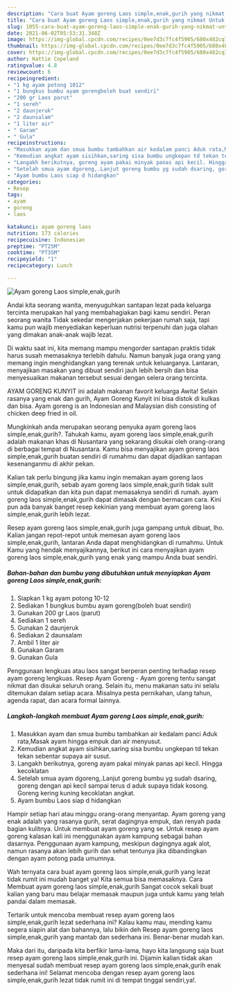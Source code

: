 ```yaml
---
description: "Cara buat Ayam goreng Laos simple,enak,gurih yang nikmat Untuk Jualan"
title: "Cara buat Ayam goreng Laos simple,enak,gurih yang nikmat Untuk Jualan"
slug: 1055-cara-buat-ayam-goreng-laos-simple-enak-gurih-yang-nikmat-untuk-jualan
date: 2021-06-02T05:53:31.348Z
image: https://img-global.cpcdn.com/recipes/0ee7d3c7fc4f5905/680x482cq70/ayam-goreng-laos-simpleenakgurih-foto-resep-utama.jpg
thumbnail: https://img-global.cpcdn.com/recipes/0ee7d3c7fc4f5905/680x482cq70/ayam-goreng-laos-simpleenakgurih-foto-resep-utama.jpg
cover: https://img-global.cpcdn.com/recipes/0ee7d3c7fc4f5905/680x482cq70/ayam-goreng-laos-simpleenakgurih-foto-resep-utama.jpg
author: Hattie Copeland
ratingvalue: 4.8
reviewcount: 6
recipeingredient:
- "1 kg ayam potong 1012"
- "1 bungkus bumbu ayam gorengboleh buat sendiri"
- "200 gr Laos parut"
- "1 sereh"
- "2 daunjeruk"
- "2 daunsalam"
- "1 liter air"
- " Garam"
- " Gula"
recipeinstructions:
- "Masukkan ayam dan smua bumbu tambahkan air kedalam panci Aduk rata,Masak ayam hingga empuk dan air menyusut."
- "Kemudian angkat ayam sisihkan,saring sisa bumbu ungkepan td tekan tekan sebentar supaya air susut."
- "Langakh berikutnya, goreng ayam pakai minyak panas api kecil. Hingga kecoklatan"
- "Setelah smua ayam dgoreng,.Lanjut goreng bumbu yg sudah dsaring, goreng dengan api kecil sampai terus d aduk supaya tidak kosong. Goreng kering kuning kecoklatan angkat."
- "Ayam bumbu Laos siap d hidangkan"
categories:
- Resep
tags:
- ayam
- goreng
- laos

katakunci: ayam goreng laos 
nutrition: 173 calories
recipecuisine: Indonesian
preptime: "PT25M"
cooktime: "PT35M"
recipeyield: "1"
recipecategory: Lunch

---
```



![Ayam goreng Laos simple,enak,gurih](https://img-global.cpcdn.com/recipes/0ee7d3c7fc4f5905/680x482cq70/ayam-goreng-laos-simpleenakgurih-foto-resep-utama.jpg)

Andai kita seorang wanita, menyuguhkan santapan lezat pada keluarga tercinta merupakan hal yang membahagiakan bagi kamu sendiri. Peran seorang  wanita Tidak sekedar mengerjakan pekerjaan rumah saja, tapi kamu pun wajib menyediakan keperluan nutrisi terpenuhi dan juga olahan yang dimakan anak-anak wajib lezat.

Di waktu  saat ini, kita memang mampu mengorder santapan praktis tidak harus susah memasaknya terlebih dahulu. Namun banyak juga orang yang memang ingin menghidangkan yang terenak untuk keluarganya. Lantaran, menyajikan masakan yang dibuat sendiri jauh lebih bersih dan bisa menyesuaikan makanan tersebut sesuai dengan selera orang tercinta. 

AYAM GORENG KUNYIT ini adalah makanan favorit keluarga Awita! Selain rasanya yang enak dan gurih, Ayam Goreng Kunyit ini bisa distok di kulkas dan bisa. Ayam goreng is an Indonesian and Malaysian dish consisting of chicken deep fried in oil.

Mungkinkah anda merupakan seorang penyuka ayam goreng laos simple,enak,gurih?. Tahukah kamu, ayam goreng laos simple,enak,gurih adalah makanan khas di Nusantara yang sekarang disukai oleh orang-orang di berbagai tempat di Nusantara. Kamu bisa menyajikan ayam goreng laos simple,enak,gurih buatan sendiri di rumahmu dan dapat dijadikan santapan kesenanganmu di akhir pekan.

Kalian tak perlu bingung jika kamu ingin memakan ayam goreng laos simple,enak,gurih, sebab ayam goreng laos simple,enak,gurih tidak sulit untuk didapatkan dan kita pun dapat memasaknya sendiri di rumah. ayam goreng laos simple,enak,gurih dapat dimasak dengan bermacam cara. Kini pun ada banyak banget resep kekinian yang membuat ayam goreng laos simple,enak,gurih lebih lezat.

Resep ayam goreng laos simple,enak,gurih juga gampang untuk dibuat, lho. Kalian jangan repot-repot untuk memesan ayam goreng laos simple,enak,gurih, lantaran Anda dapat menghidangkan di rumahmu. Untuk Kamu yang hendak menyajikannya, berikut ini cara menyajikan ayam goreng laos simple,enak,gurih yang enak yang mampu Anda buat sendiri.

<!--inarticleads1-->

##### Bahan-bahan dan bumbu yang dibutuhkan untuk menyiapkan Ayam goreng Laos simple,enak,gurih:

1. Siapkan 1 kg ayam potong 10-12
1. Sediakan 1 bungkus bumbu ayam goreng(boleh buat sendiri)
1. Gunakan 200 gr Laos (parut)
1. Sediakan 1 sereh
1. Gunakan 2 daunjeruk
1. Sediakan 2 daunsalam
1. Ambil 1 liter air
1. Gunakan  Garam
1. Gunakan  Gula


Penggunaan lengkuas atau laos sangat berperan penting terhadap resep ayam goreng lengkuas. Resep Ayam Goreng - Ayam goreng tentu sangat nikmat dan disukai seluruh orang. Selain itu, menu makanan satu ini selalu ditemukan dalam setiap acara. Misalnya pesta pernikahan, ulang tahun, agenda rapat, dan acara formal lainnya. 

<!--inarticleads2-->

##### Langkah-langkah membuat Ayam goreng Laos simple,enak,gurih:

1. Masukkan ayam dan smua bumbu tambahkan air kedalam panci Aduk rata,Masak ayam hingga empuk dan air menyusut.
1. Kemudian angkat ayam sisihkan,saring sisa bumbu ungkepan td tekan tekan sebentar supaya air susut.
1. Langakh berikutnya, goreng ayam pakai minyak panas api kecil. Hingga kecoklatan
1. Setelah smua ayam dgoreng,.Lanjut goreng bumbu yg sudah dsaring, goreng dengan api kecil sampai terus d aduk supaya tidak kosong. Goreng kering kuning kecoklatan angkat.
1. Ayam bumbu Laos siap d hidangkan


Hampir setiap hari atau minggu orang-orang menyantap. Ayam goreng yang enak adalah yang rasanya gurih, serat dagingnya empuk, dan renyah pada bagian kulitnya. Untuk membuat ayam goreng yang se. Untuk resep ayam goreng kalasan kali ini menggunakan ayam kampung sebagai bahan dasarnya. Penggunaan ayam kampung, meskipun dagingnya agak alot, namun rasanya akan lebih gurih dan sehat tentunya jika dibandingkan dengan ayam potong pada umumnya. 

Wah ternyata cara buat ayam goreng laos simple,enak,gurih yang lezat tidak rumit ini mudah banget ya! Kita semua bisa memasaknya. Cara Membuat ayam goreng laos simple,enak,gurih Sangat cocok sekali buat kalian yang baru mau belajar memasak maupun juga untuk kamu yang telah pandai dalam memasak.

Tertarik untuk mencoba membuat resep ayam goreng laos simple,enak,gurih lezat sederhana ini? Kalau kamu mau, mending kamu segera siapin alat dan bahannya, lalu bikin deh Resep ayam goreng laos simple,enak,gurih yang mantab dan sederhana ini. Benar-benar mudah kan. 

Maka dari itu, daripada kita berfikir lama-lama, hayo kita langsung saja buat resep ayam goreng laos simple,enak,gurih ini. Dijamin kalian tiidak akan menyesal sudah membuat resep ayam goreng laos simple,enak,gurih enak sederhana ini! Selamat mencoba dengan resep ayam goreng laos simple,enak,gurih lezat tidak rumit ini di tempat tinggal sendiri,ya!.


